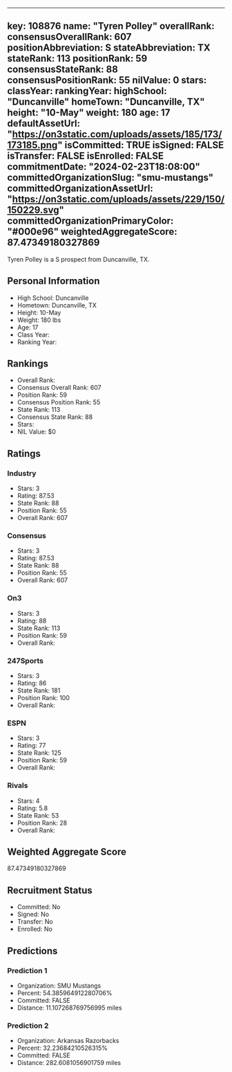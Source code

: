 ---
  key: 108876
  name: "Tyren Polley"
  overallRank: 
  consensusOverallRank: 607
  positionAbbreviation: S
  stateAbbreviation: TX
  stateRank: 113
  positionRank: 59
  consensusStateRank: 88
  consensusPositionRank: 55
  nilValue: 0
  stars: 
  classYear: 
  rankingYear: 
  highSchool: "Duncanville"
  homeTown: "Duncanville, TX"
  height: "10-May"
  weight: 180
  age: 17
  defaultAssetUrl: "https://on3static.com/uploads/assets/185/173/173185.png"
  isCommitted: TRUE
  isSigned: FALSE
  isTransfer: FALSE
  isEnrolled: FALSE
  commitmentDate: "2024-02-23T18:08:00"
  committedOrganizationSlug: "smu-mustangs"
  committedOrganizationAssetUrl: "https://on3static.com/uploads/assets/229/150/150229.svg"
  committedOrganizationPrimaryColor: "#000e96"
  weightedAggregateScore: 87.47349180327869
  ---
  
  Tyren Polley is a S prospect from Duncanville, TX.
  
  ## Personal Information
  - High School: Duncanville
  - Hometown: Duncanville, TX
  - Height: 10-May
  - Weight: 180 lbs
  - Age: 17
  - Class Year: 
  - Ranking Year: 
  
  ## Rankings
  - Overall Rank: 
  - Consensus Overall Rank: 607
  - Position Rank: 59
  - Consensus Position Rank: 55
  - State Rank: 113
  - Consensus State Rank: 88
  - Stars: 
  - NIL Value: $0
  
  ## Ratings
  
  ### Industry
  - Stars: 3
  - Rating: 87.53
  - State Rank: 88
  - Position Rank: 55
  - Overall Rank: 607
  
  ### Consensus
  - Stars: 3
  - Rating: 87.53
  - State Rank: 88
  - Position Rank: 55
  - Overall Rank: 607
  
  ### On3
  - Stars: 3
  - Rating: 88
  - State Rank: 113
  - Position Rank: 59
  - Overall Rank: 
  
  ### 247Sports
  - Stars: 3
  - Rating: 86
  - State Rank: 181
  - Position Rank: 100
  - Overall Rank: 
  
  ### ESPN
  - Stars: 3
  - Rating: 77
  - State Rank: 125
  - Position Rank: 59
  - Overall Rank: 
  
  ### Rivals
  - Stars: 4
  - Rating: 5.8
  - State Rank: 53
  - Position Rank: 28
  - Overall Rank: 
  
  ## Weighted Aggregate Score
  87.47349180327869
  
  ## Recruitment Status
  - Committed: No
  - Signed: No
  - Transfer: No
  - Enrolled: No
  
  
  
  ## Predictions
  
  ### Prediction 1
  - Organization: SMU Mustangs
  - Percent: 54.385964912280706%
  - Committed: FALSE
  - Distance: 11.107268769756995 miles
  
  ### Prediction 2
  - Organization: Arkansas Razorbacks
  - Percent: 32.23684210526315%
  - Committed: FALSE
  - Distance: 282.6081056901759 miles
  